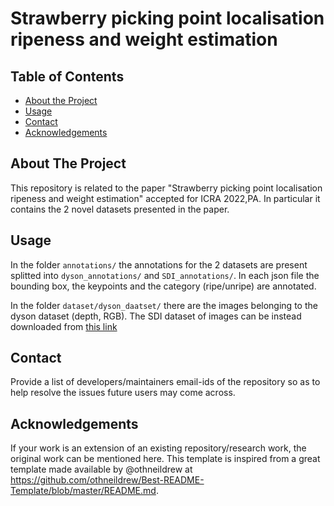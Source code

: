 # Strawberry picking point localisation ripeness and weight estimation

<!-- TABLE OF CONTENTS -->
## Table of Contents

* [About the Project](#about-the-project)
* [Usage](#usage)
* [Contact](#contact)
* [Acknowledgements](#acknowledgements)

## About The Project

This repository is related to the paper "Strawberry picking point localisation ripeness and weight estimation" accepted for ICRA 2022,PA. 
In particular it contains the 2 novel datasets presented in the paper.

## Usage

In the folder ```annotations/``` the annotations for the 2 datasets are present splitted into ```dyson_annotations/``` and ```SDI_annotations/```. In each json file the bounding box, the keypoints and the category (ripe/unripe) are annotated.

In the folder ```dataset/dyson_daatset/``` there are the images belonging to the dyson dataset (depth, RGB).
The SDI dataset of images can be instead downloaded from [this link](https://strawdi.github.io)

## Contact 

Provide a list of developers/maintainers email-ids of the repository so as to help resolve the issues future users may come across.


## Acknowledgements

If your work is an extension of an existing repository/research work, the original work can be mentioned here. 
This template is inspired from a great template made available by @othneildrew at https://github.com/othneildrew/Best-README-Template/blob/master/README.md. 
